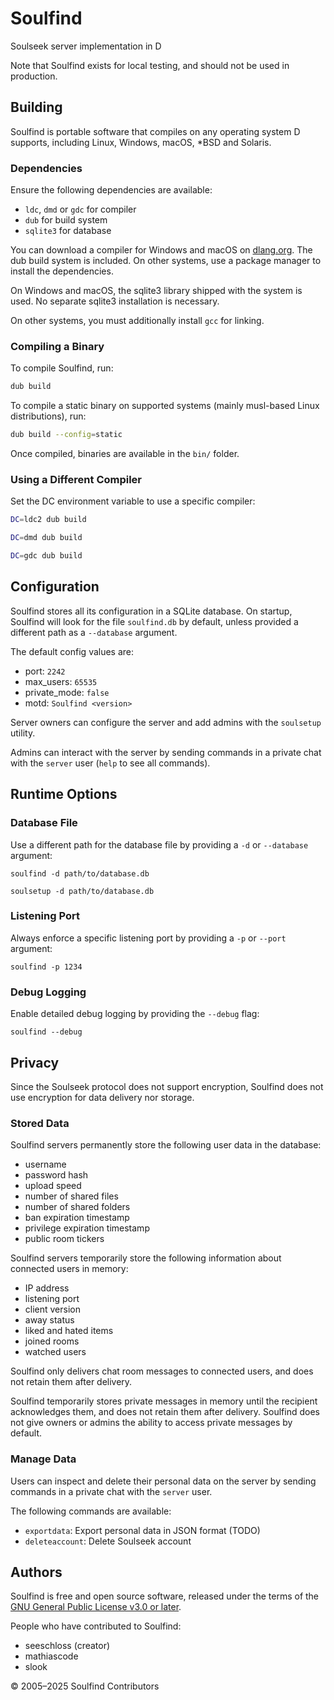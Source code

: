 <!--
  SPDX-FileCopyrightText: 2024-2025 Soulfind Contributors
  SPDX-FileCopyrightText: 2005 SeeSchloss <seeschloss@seeschloss.org>
  SPDX-License-Identifier: GPL-3.0-or-later
-->

# Soulfind

Soulseek server implementation in D

Note that Soulfind exists for local testing, and should not be used in
production.


## Building

Soulfind is portable software that compiles on any operating system D supports,
including Linux, Windows, macOS, *BSD and Solaris.


### Dependencies

Ensure the following dependencies are available:
 - `ldc`, `dmd` or `gdc` for compiler
 - `dub` for build system
 - `sqlite3` for database

You can download a compiler for Windows and macOS on [dlang.org](https://dlang.org/download.html).
The dub build system is included. On other systems, use a package manager to
install the dependencies.

On Windows and macOS, the sqlite3 library shipped with the system is used. No
separate sqlite3 installation is necessary.

On other systems, you must additionally install `gcc` for linking.


### Compiling a Binary

To compile Soulfind, run:

```sh
dub build
```

To compile a static binary on supported systems (mainly musl-based Linux
distributions), run:

```sh
dub build --config=static
```

Once compiled, binaries are available in the `bin/` folder.


### Using a Different Compiler

Set the DC environment variable to use a specific compiler:

```sh
DC=ldc2 dub build
```

```sh
DC=dmd dub build
```

```sh
DC=gdc dub build
```


## Configuration

Soulfind stores all its configuration in a SQLite database. On startup,
Soulfind will look for the file `soulfind.db` by default, unless provided a
different path as a `--database` argument.

The default config values are:

 - port: `2242`
 - max_users: `65535`
 - private_mode: `false`
 - motd: `Soulfind <version>`

Server owners can configure the server and add admins with the `soulsetup`
utility.

Admins can interact with the server by sending commands in a private
chat with the `server` user (`help` to see all commands).


## Runtime Options

### Database File

Use a different path for the database file by providing a `-d` or `--database`
argument:

```
soulfind -d path/to/database.db
```

```
soulsetup -d path/to/database.db
```

### Listening Port

Always enforce a specific listening port by providing a `-p` or `--port`
argument:

```
soulfind -p 1234
```

### Debug Logging

Enable detailed debug logging by providing the `--debug` flag:

```
soulfind --debug
```


## Privacy

Since the Soulseek protocol does not support encryption, Soulfind does not use
encryption for data delivery nor storage.

### Stored Data

Soulfind servers permanently store the following user data in the database:

 - username
 - password hash
 - upload speed
 - number of shared files
 - number of shared folders
 - ban expiration timestamp
 - privilege expiration timestamp
 - public room tickers

Soulfind servers temporarily store the following information about connected
users in memory:

 - IP address
 - listening port
 - client version
 - away status
 - liked and hated items
 - joined rooms
 - watched users

Soulfind only delivers chat room messages to connected users, and does not
retain them after delivery.

Soulfind temporarily stores private messages in memory until the recipient
acknowledges them, and does not retain them after delivery. Soulfind does not
give owners or admins the ability to access private messages by default.

### Manage Data

Users can inspect and delete their personal data on the server by sending
commands in a private chat with the `server` user.

The following commands are available:

 - `exportdata`: Export personal data in JSON format (TODO)
 - `deleteaccount`: Delete Soulseek account


## Authors

Soulfind is free and open source software, released under the terms of the
[GNU General Public License v3.0 or later](https://www.gnu.org/licenses/gpl-3.0-standalone.html).

People who have contributed to Soulfind:

 - seeschloss (creator)
 - mathiascode
 - slook

© 2005–2025 Soulfind Contributors
